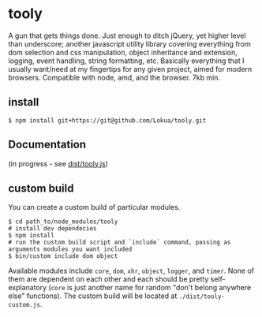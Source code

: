 # tooly

  A gun that gets things done. Just enough to ditch jQuery, yet higher level than
  underscore; another javascript utility library covering everything from dom selection and css manipulation,
  object inheritance and extension, logging, event handling, string formatting, etc. Basically everything
  that I usually want/need at my fingertips for any given project, aimed for modern browsers.
  Compatible with node, amd, and the browser. 7kb min. 

## install

    $ npm install git+https://git@github.com/Lokua/tooly.git

## Documentation
(in progress - see [dist/tooly.js](dist/tooly.js))

## custom build
  
You can create a custom build of particular modules.

    $ cd path_to/node_modules/tooly
    # install dev dependecies
    $ npm install
    # run the custom build script and `include` command, passing as arguments modules you want included 
    $ bin/custom include dom object

Available modules include `core`, `dom`, `xhr`, `object`, `logger`, and `timer`. None of them are 
dependent on each other and each should be pretty self-explanatory (`core` is just
another name for random "don't belong anywhere else" functions).
The custom build will be located at `./dist/tooly-custom.js`.

